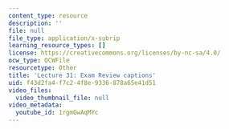 ```yaml
---
content_type: resource
description: ''
file: null
file_type: application/x-subrip
learning_resource_types: []
license: https://creativecommons.org/licenses/by-nc-sa/4.0/
ocw_type: OCWFile
resourcetype: Other
title: 'Lecture 31: Exam Review captions'
uid: f43d2fa4-f7c2-4f8e-9336-878a65e41d51
video_files:
  video_thumbnail_file: null
video_metadata:
  youtube_id: 1rgmGwAqMYc
---
```

